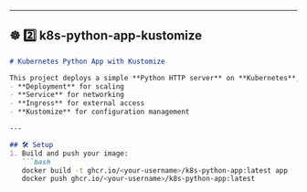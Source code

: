 
---

## ☸️ **2️⃣ k8s-python-app-kustomize**
```markdown
# Kubernetes Python App with Kustomize

This project deploys a simple **Python HTTP server** on **Kubernetes**, using:
- **Deployment** for scaling
- **Service** for networking
- **Ingress** for external access
- **Kustomize** for configuration management

---

## 🛠️ Setup
1. Build and push your image:
   ```bash
   docker build -t ghcr.io/<your-username>/k8s-python-app:latest app
   docker push ghcr.io/<your-username>/k8s-python-app:latest

